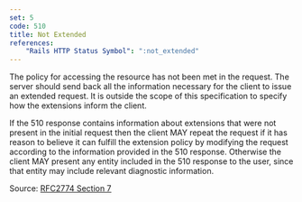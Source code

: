 ```yaml
---
set: 5
code: 510
title: Not Extended
references:
    "Rails HTTP Status Symbol": ":not_extended"
---
```


The policy for accessing the resource has not been met in the request. The
server should send back all the information necessary for the client to issue an
extended request. It is outside the scope of this specification to specify how
the extensions inform the client.

If the 510 response contains information about extensions that were not present
in the initial request then the client MAY repeat the request if it has reason
to believe it can fulfill the extension policy by modifying the request
according to the information provided in the 510 response. Otherwise the client
MAY present any entity included in the 510 response to the user, since that
entity may include relevant diagnostic information.

Source: [RFC2774 Section 7][1]

[1]: <http://tools.ietf.org/html/rfc2774#section-7>